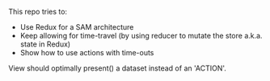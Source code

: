 This repo tries to:

- Use Redux for a SAM architecture
- Keep allowing for time-travel (by using reducer to mutate the store a.k.a. state in Redux)
- Show how to use actions with time-outs


View should optimally present() a dataset instead of an 'ACTION'.
